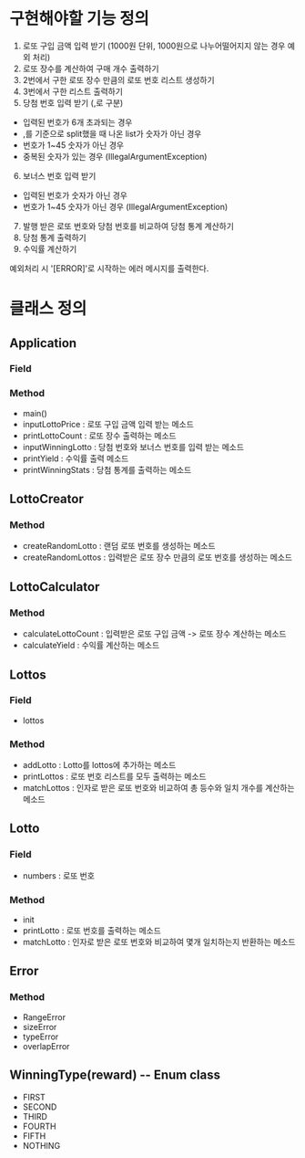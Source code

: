 # 구현해야할 기능 정의
1. 로또 구입 금액 입력 받기 (1000원 단위, 1000원으로 나누어떨어지지 않는 경우 예외 처리)
2. 로또 장수를 계산하여 구매 개수 출력하기
3. 2번에서 구한 로또 장수 만큼의 로또 번호 리스트 생성하기
4. 3번에서 구한 리스트 출력하기
5. 당첨 번호 입력 받기 (,로 구분)
- 입력된 번호가 6개 초과되는 경우
- ,를 기준으로 split했을 때 나온 list가 숫자가 아닌 경우
- 번호가 1~45 숫자가 아닌 경우
- 중복된 숫자가 있는 경우 (IllegalArgumentException)
6. 보너스 번호 입력 받기
- 입력된 번호가 숫자가 아닌 경우
- 번호가 1~45 숫자가 아닌 경우 (IllegalArgumentException)
7. 발행 받은 로또 번호와 당첨 번호를 비교하여 당첨 통계 계산하기
8. 당첨 통계 출력하기
9. 수익률 계산하기

예외처리 시 '[ERROR]'로 시작하는 에러 메시지를 출력한다.

# 클래스 정의
## Application
### Field
### Method
- main()
- inputLottoPrice : 로또 구입 금액 입력 받는 메소드
- printLottoCount : 로또 장수 출력하는 메소드
- inputWinningLotto : 당첨 번호와 보너스 번호를 입력 받는 메소드
- printYield : 수익률 출력 메소드
- printWinningStats : 당첨 통계를 출력하는 메소드

## LottoCreator
### Method
- createRandomLotto : 랜덤 로또 번호를 생성하는 메소드
- createRandomLottos : 입력받은 로또 장수 만큼의 로또 번호를 생성하는 메소드

## LottoCalculator
### Method
- calculateLottoCount : 입력받은 로또 구입 금액 -> 로또 장수 계산하는 메소드
- calculateYield : 수익률 계산하는 메소드

## Lottos
### Field
- lottos
### Method
- addLotto : Lotto를 lottos에 추가하는 메소드
- printLottos : 로또 번호 리스트를 모두 출력하는 메소드
- matchLottos : 인자로 받은 로또 번호와 비교하여 총 등수와 일치 개수를 계산하는 메소드

## Lotto
### Field
- numbers : 로또 번호
### Method
- init
- printLotto : 로또 번호를 출력하는 메소드
- matchLotto : 인자로 받은 로또 번호와 비교하여 몇개 일치하는지 반환하는 메소드

## Error
### Method
- RangeError
- sizeError
- typeError
- overlapError

## WinningType(reward) -- Enum class
- FIRST
- SECOND
- THIRD
- FOURTH
- FIFTH
- NOTHING